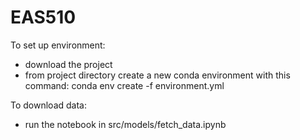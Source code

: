 # EAS510
To set up environment:
- download the project
- from project directory create a new conda environment with this command:
  conda env create -f environment.yml

To download data:
- run the notebook in src/models/fetch_data.ipynb



